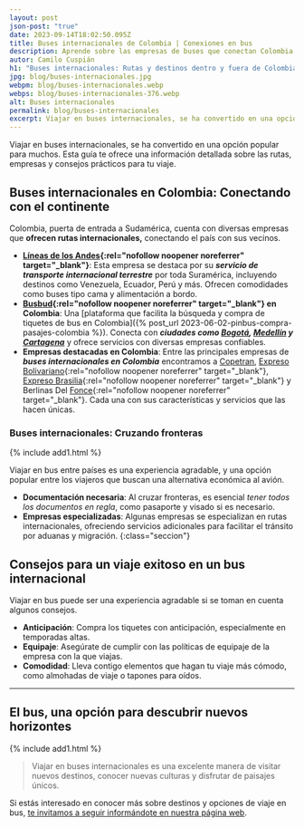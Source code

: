 ```yaml
---
layout: post
json-post: "true"
date: 2023-09-14T18:02:50.095Z
title: Buses internacionales de Colombia | Conexiones en bus
description: Aprende sobre las empresas de buses que conectan Colombia con destinos internacionales. ¡Infórmate, compara y viaja!
autor: Camilo Cuspián
h1: "Buses internacionales: Rutas y destinos dentro y fuera de Colombia"
jpg: blog/buses-internacionales.jpg
webpm: blog/buses-internacionales.webp
webps: blog/buses-internacionales-376.webp
alt: Buses internacionales
permalink: blog/buses-internacionales
excerpt: Viajar en buses internacionales, se ha convertido en una opción popular para muchos. Esta guía te ofrece una información detallada sobre las rutas, empresas y consejos prácticos para tu viaje.
---
```

Viajar en buses internacionales, se ha convertido en una opción popular para muchos. Esta guía te ofrece una información detallada sobre las rutas, empresas y consejos prácticos para tu viaje.

## Buses internacionales en Colombia: Conectando con el continente

Colombia, puerta de entrada a Sudamérica, cuenta con diversas empresas que **ofrecen rutas internacionales,** conectando el país con sus vecinos.

* **[Líneas de los Andes](https://www.bing.com/ck/a?!&&p=6fb5d699a3bae90aJmltdHM9MTY5MjgzNTIwMCZpZ3VpZD0xYzkzOTAzNi0wODdiLTZkODAtMWY4Zi04MzQxMDlkNDZjYmYmaW5zaWQ9NTQ4NA&ptn=3&hsh=3&fclid=1c939036-087b-6d80-1f8f-834109d46cbf&u=a1aHR0cHM6Ly93d3cuYmluZy5jb20vYWxpbmsvbGluaz91cmw9aHR0cHMlM2ElMmYlMmZsaW5lYXNkZWxvc2FuZGVzLmNvbSUyZiZzb3VyY2U9c2VycC1sb2NhbCZoPXU1dmJjakhNTDdROUpuTUh5NlYwdWo2JTJma3BXTkY4em52eVlOQ3JHWiUyZm5RJTNkJnA9bHdfZ2J0JmlnPTFBQ0M5QTk4RUMxNDQ2ODM5MUI4MDVFNUQ3OUE4M0YyJnlwaWQ9WU44MDQxeDExNzY4OTc4NTI2NjQwMjkwNTc4&ntb=1){:rel="nofollow noopener noreferrer" target="_blank"}**: Esta empresa se destaca por su ***servicio de transporte internacional terrestre*** por toda Suramérica, incluyendo destinos como Venezuela, Ecuador, Perú y más. Ofrecen comodidades como buses tipo cama y alimentación a bordo.
* **[Busbud](https://www.bing.com/aclick?ld=e8ZDvQ4F7gBDlLILzpYl9lbjVUCUymKg1LrYzUI1wb7ZJfsu0d3R-HuJMxRoGnyzhmxeKvwnNUyC9WgkQg_ESpa4DW9dWk-Uj2nBX03mWJkrkGg-YfJ7AYV8Bw6nEpYRf6BerBFWk9vJmOfox8p9BqHJ7Cfty9ZEVsYwuKKSXIDCClaSXqogg_mQodiyBw5aFOp02aNg&u=aHR0cHMlM2ElMmYlMmZ3d3cuYnVzYnVkLmNvbSUyZmVzLTQxOSUyZiUzZm1zY2xraWQlM2QxNjVlZDM4MjZhOWUxNDg0YTkwOWI3NjU1N2NhZTBjYiUyNnV0bV9zb3VyY2UlM2RiaW5nJTI2dXRtX21lZGl1bSUzZGNwYyUyNnV0bV9jYW1wYWlnbiUzZGJyYW5kLWVzJTI2dXRtX3Rlcm0lM2RidXNidWQlMjZ1dG1fY29udGVudCUzZEJ1c2J1ZA&rlid=165ed3826a9e1484a909b76557cae0cb&ntb=1){:rel="nofollow noopener noreferrer" target="_blank"} en Colombia**: Una [plataforma que facilita la búsqueda y compra de tiquetes de bus en Colombia]({% post_url 2023-06-02-pinbus-compra-pasajes-colombia %}). Conecta con ***ciudades como [Bogotá]({{'terminal-de-bogota'|relative_url}} "Terminales Bogotá"), [Medellín]({{'terminal-de-medellin'|relative_url}} "Terminales Medellín") y [Cartagena]({{'terminal-de-cartagena'|relative_url}} "Terminal Cartagena")*** y ofrece servicios con diversas empresas confiables.
* **Empresas destacadas en Colombia**: Entre las principales empresas de ***buses internacionales en Colombia*** encontramos a [Copetran](https://www.bing.com/ck/a?!&&p=ac63a240dc127f51JmltdHM9MTY5MjgzNTIwMCZpZ3VpZD0xYzkzOTAzNi0wODdiLTZkODAtMWY4Zi04MzQxMDlkNDZjYmYmaW5zaWQ9NTE5MA&ptn=3&hsh=3&fclid=1c939036-087b-6d80-1f8f-834109d46cbf&psq=Copetran&u=a1aHR0cHM6Ly93d3cuY29wZXRyYW4uY29tLw&ntb=1), [Expreso Bolivariano](https://www.bing.com/ck/a?!&&p=7a2250f747efd83bJmltdHM9MTY5MjgzNTIwMCZpZ3VpZD0xYzkzOTAzNi0wODdiLTZkODAtMWY4Zi04MzQxMDlkNDZjYmYmaW5zaWQ9NTE5OA&ptn=3&hsh=3&fclid=1c939036-087b-6d80-1f8f-834109d46cbf&psq=*+Expreso+Bolivariano&u=a1aHR0cHM6Ly93d3cuYm9saXZhcmlhbm8uY29tLmNvLw&ntb=1){:rel="nofollow noopener noreferrer" target="_blank"}, [Expreso Brasilia](https://www.bing.com/ck/a?!&&p=937db3fead9021ebJmltdHM9MTY5MjgzNTIwMCZpZ3VpZD0xYzkzOTAzNi0wODdiLTZkODAtMWY4Zi04MzQxMDlkNDZjYmYmaW5zaWQ9NTE4OQ&ptn=3&hsh=3&fclid=1c939036-087b-6d80-1f8f-834109d46cbf&psq=*+Expreso+Brasilia&u=a1aHR0cHM6Ly93d3cuZXhwcmVzb2JyYXNpbGlhLmNvbS8&ntb=1){:rel="nofollow noopener noreferrer" target="_blank"} y Berlinas Del [Fonce](https://www.bing.com/ck/a?!&&p=bb43666cf772c3c7JmltdHM9MTY5MjgzNTIwMCZpZ3VpZD0xYzkzOTAzNi0wODdiLTZkODAtMWY4Zi04MzQxMDlkNDZjYmYmaW5zaWQ9NTE4NQ&ptn=3&hsh=3&fclid=1c939036-087b-6d80-1f8f-834109d46cbf&psq=Fonce&u=a1aHR0cHM6Ly9mb25jZXAuZ292LmNvLw&ntb=1){:rel="nofollow noopener noreferrer" target="_blank"}. Cada una con sus características y servicios que las hacen únicas.

### Buses internacionales: Cruzando fronteras

{% include add1.html %}

Viajar en bus entre países es una experiencia agradable, y una opción popular entre los viajeros que buscan una alternativa económica al avión.  

* **Documentación necesaria**: Al cruzar fronteras, es esencial *tener todos los documentos en regla*, como pasaporte y visado si es necesario.
* **Empresas especializadas**: Algunas empresas se especializan en rutas internacionales, ofreciendo servicios adicionales para facilitar el tránsito por aduanas y migración.
{:class="seccion"}

## Consejos para un viaje exitoso en un bus internacional

Viajar en bus puede ser una experiencia agradable si se toman en cuenta algunos consejos.

* **Anticipación**: Compra los tiquetes con anticipación, especialmente en temporadas altas.
* **Equipaje**: Asegúrate de cumplir con las políticas de equipaje de la empresa con la que viajas.
* **Comodidad**: Lleva contigo elementos que hagan tu viaje más cómodo, como almohadas de viaje o tapones para oídos.

----

## El bus, una opción para descubrir nuevos horizontes

{% include add1.html %}

> Viajar en buses internacionales es una excelente manera de visitar nuevos destinos, conocer nuevas culturas y disfrutar de paisajes únicos.

Si estás interesado en conocer más sobre destinos y opciones de viaje en bus, [te invitamos a seguir informándote en nuestra página web]({{'blog'|relative_url}}).
